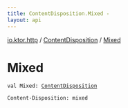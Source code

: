 ```yaml
---
title: ContentDisposition.Mixed - 
layout: api
---
```


<div class='api-docs-breadcrumbs'><a href="../index.html">io.ktor.http</a> / <a href="index.html">ContentDisposition</a> / <a href="./-mixed.html">Mixed</a></div>

# Mixed

<div class="signature"><code><span class="keyword">val </span><span class="identifier">Mixed</span><span class="symbol">: </span><a href="index.html"><span class="identifier">ContentDisposition</span></a></code></div>

<code>Content-Disposition: mixed</code>

